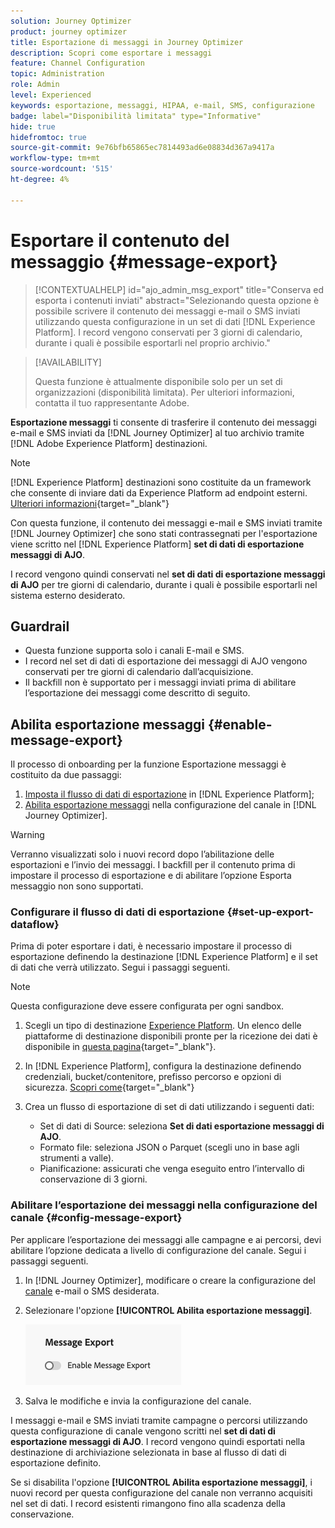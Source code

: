 ```yaml
---
solution: Journey Optimizer
product: journey optimizer
title: Esportazione di messaggi in Journey Optimizer
description: Scopri come esportare i messaggi
feature: Channel Configuration
topic: Administration
role: Admin
level: Experienced
keywords: esportazione, messaggi, HIPAA, e-mail, SMS, configurazione
badge: label="Disponibilità limitata" type="Informative"
hide: true
hidefromtoc: true
source-git-commit: 9e76bfb65865ec7814493ad6e08834d367a9417a
workflow-type: tm+mt
source-wordcount: '515'
ht-degree: 4%

---
```


# Esportare il contenuto del messaggio {#message-export}

>[!CONTEXTUALHELP]
>id="ajo_admin_msg_export"
>title="Conserva ed esporta i contenuti inviati"
>abstract="Selezionando questa opzione è possibile scrivere il contenuto dei messaggi e-mail o SMS inviati utilizzando questa configurazione in un set di dati [!DNL Experience Platform]. I record vengono conservati per 3 giorni di calendario, durante i quali è possibile esportarli nel proprio archivio."

>[!AVAILABILITY]
>
>Questa funzione è attualmente disponibile solo per un set di organizzazioni (disponibilità limitata). Per ulteriori informazioni, contatta il tuo rappresentante Adobe.

**Esportazione messaggi** ti consente di trasferire il contenuto dei messaggi e-mail e SMS inviati da [!DNL Journey Optimizer] al tuo archivio tramite [!DNL Adobe Experience Platform] destinazioni.

>[!NOTE]
>
>[!DNL Experience Platform] destinazioni sono costituite da un framework che consente di inviare dati da Experience Platform ad endpoint esterni. [Ulteriori informazioni](https://experienceleague.adobe.com/it/docs/experience-platform/destinations/home){target="_blank"}

Con questa funzione, il contenuto dei messaggi e-mail e SMS inviati tramite [!DNL Journey Optimizer] che sono stati contrassegnati per l&#39;esportazione viene scritto nel [!DNL Experience Platform] **set di dati di esportazione messaggi di AJO**.

I record vengono quindi conservati nel **set di dati di esportazione messaggi di AJO** per tre giorni di calendario, durante i quali è possibile esportarli nel sistema esterno desiderato.
<!--
## Terminology

* **[!DNL Experience Platform] destinations** - Framework to deliver data out of Experience Platform into external endpoints. [Learn more](https://experienceleague.adobe.com/en/docs/experience-platform/destinations/home){target="_blank"}
* **AJO Message Export Dataset** - An [!DNL Experience Platform] dataset which stores the message content of email and SMS messages sent via [!DNL Journey Optimizer] which have been marked for export.
* **Retention**: Records in the AJO Message Export Dataset are retained for 3 calendar days from ingestion.-->

## Guardrail

* Questa funzione supporta solo i canali E-mail e SMS.
* I record nel set di dati di esportazione dei messaggi di AJO vengono conservati per tre giorni di calendario dall’acquisizione.
* Il backfill non è supportato per i messaggi inviati prima di abilitare l’esportazione dei messaggi come descritto di seguito.

## Abilita esportazione messaggi {#enable-message-export}

Il processo di onboarding per la funzione Esportazione messaggi è costituito da due passaggi:

1. [Imposta il flusso di dati di esportazione](#set-up-export-dataflow) in [!DNL Experience Platform];
1. [Abilita esportazione messaggi](#config-message-export) nella configurazione del canale in [!DNL Journey Optimizer].

>[!WARNING]
>
>Verranno visualizzati solo i nuovi record dopo l’abilitazione delle esportazioni e l’invio dei messaggi. I backfill per il contenuto prima di impostare il processo di esportazione e di abilitare l’opzione Esporta messaggio non sono supportati.

### Configurare il flusso di dati di esportazione {#set-up-export-dataflow}

Prima di poter esportare i dati, è necessario impostare il processo di esportazione definendo la destinazione [!DNL Experience Platform] e il set di dati che verrà utilizzato. Segui i passaggi seguenti.

>[!NOTE]
>
>Questa configurazione deve essere configurata per ogni sandbox.

1. Scegli un tipo di destinazione [Experience Platform](https://experienceleague.adobe.com/en/docs/experience-platform/destinations/destination-types). Un elenco delle piattaforme di destinazione disponibili pronte per la ricezione dei dati è disponibile in [questa pagina](https://experienceleague.adobe.com/en/docs/experience-platform/destinations/catalog/overview){target="_blank"}.

1. In [!DNL Experience Platform], configura la destinazione definendo credenziali, bucket/contenitore, prefisso percorso e opzioni di sicurezza. [Scopri come](https://experienceleague.adobe.com/en/docs/experience-platform/destinations/ui/activate/export-datasets){target="_blank"}

1. Crea un flusso di esportazione di set di dati utilizzando i seguenti dati:

   * Set di dati di Source: seleziona **Set di dati esportazione messaggi di AJO**.
   * Formato file: seleziona JSON o Parquet (scegli uno in base agli strumenti a valle).
   * Pianificazione: assicurati che venga eseguito entro l’intervallo di conservazione di 3 giorni.

### Abilitare l’esportazione dei messaggi nella configurazione del canale {#config-message-export}

Per applicare l’esportazione dei messaggi alle campagne e ai percorsi, devi abilitare l’opzione dedicata a livello di configurazione del canale. Segui i passaggi seguenti.

1. In [!DNL Journey Optimizer], modificare o creare la configurazione del [canale](channel-surfaces.md#create-channel-surface) e-mail o SMS desiderata.

1. Selezionare l&#39;opzione **[!UICONTROL Abilita esportazione messaggi]**.

   ![](assets/config-message-export.png)

1. Salva le modifiche e invia la configurazione del canale.

I messaggi e-mail e SMS inviati tramite campagne o percorsi utilizzando questa configurazione di canale vengono scritti nel **set di dati di esportazione messaggi di AJO**. I record vengono quindi esportati nella destinazione di archiviazione selezionata in base al flusso di dati di esportazione definito.

Se si disabilita l&#39;opzione **[!UICONTROL Abilita esportazione messaggi]**, i nuovi record per questa configurazione del canale non verranno acquisiti nel set di dati. I record esistenti rimangono fino alla scadenza della conservazione.


